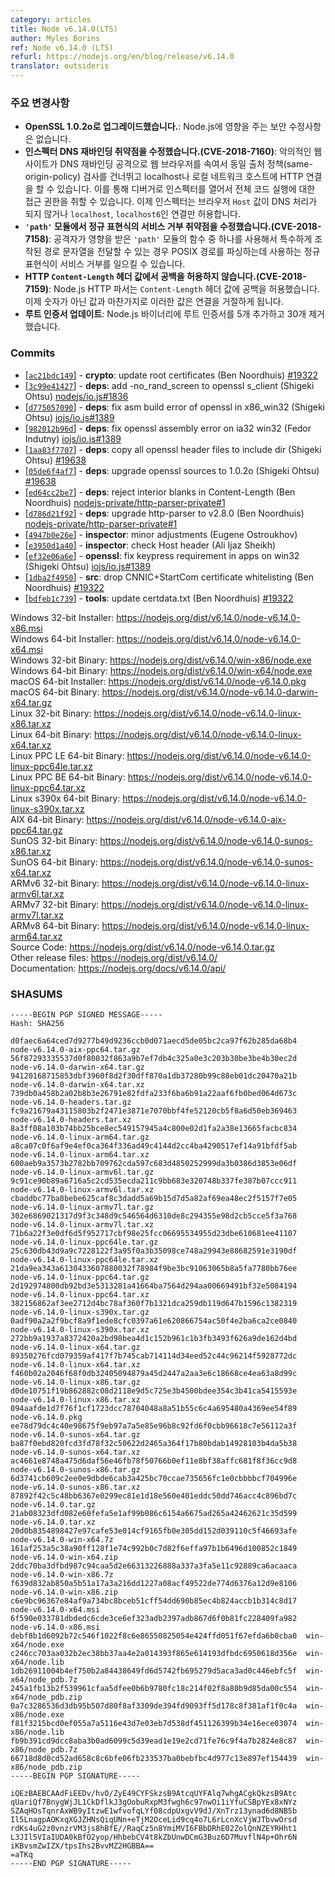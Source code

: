 ```yaml
---
category: articles
title: Node v6.14.0(LTS)
author: Myles Borins
ref: Node v6.14.0 (LTS)
refurl: https://nodejs.org/en/blog/release/v6.14.0
translator: outsideris
---
```


<!--
### Notable Changes

* **Upgrade to OpenSSL 1.0.2o**: Does not contain any security fixes that are known to impact Node.js.
* **Fix for inspector DNS rebinding vulnerability (CVE-2018-7160)**: A malicious website could use a DNS rebinding attack to trick a web browser to bypass same-origin-policy checks and allow HTTP connections to localhost or to hosts on the local network, potentially to an open inspector port as a debugger, therefore gaining full code execution access. The inspector now only allows connections that have a browser `Host` value that is either not subject to DNS resolution or matches `localhost` or `localhost6`.
* **Fix for `'path'` module regular expression denial of service (CVE-2018-7158)**: A regular expression used for parsing POSIX paths could be used to cause a denial of service if an attacker were able to have a specially crafted path string passed through one of the impacted `'path'` module functions.
* **Reject spaces in HTTP `Content-Length` header values (CVE-2018-7159)**: The Node.js HTTP parser allowed for spaces inside `Content-Length` header values. Such values now lead to rejected connections in the same way as non-numeric values.
* **Update root certificates**: 5 additional root certificates have been added to the Node.js binary and 30 have been removed.
-->

### 주요 변경사항

* **OpenSSL 1.0.2o로 업그레이드했습니다.**: Node.js에 영향을 주는 보안 수정사항은 없습니다.
* **인스펙터 DNS 재바인딩 취약점을 수정했습니다.(CVE-2018-7160)**: 악의적인 웹사이트가 DNS 재바인딩 공격으로 웹 브라우저를 속여서 동일 출처 정책(same-origin-policy) 검사를 건너뛰고 localhost나 로컬 네트워크 호스트에 HTTP 연결을 할 수 있습니다. 이를 통해 디버거로 인스펙터를 열어서 전체 코드 실행에 대한 접근 권한을 취할 수 있습니다. 이제 인스펙터는 브라우저 `Host` 값이 DNS 처리가 되지 않거나 `localhost`, `localhost6`인 연결만 허용합니다.
* **`'path'` 모듈에서 정규 표현식의 서비스 거부 취약점을 수정했습니다.(CVE-2018-7158)**: 공격자가 영향을 받은 `'path'` 모듈의 함수 중 하나를 사용해서 특수하게 조작된 경로 문자열을 전달할 수 있는 경우 POSIX 경로를 파싱하는데 사용하는 정규 표현식이 서비스 거부를 일으킬 수 있습니다.
* **HTTP `Content-Length` 헤더 값에서 공백을 허용하지 않습니다.(CVE-2018-7159)**: Node.js HTTP 파서는 `Content-Length` 헤더 값에 공백을 허용했습니다. 이제 숫자가 아닌 값과 마찬가지로 이러한 값은 연결을 거절하게 됩니다.
* **루트 인증서 업데이트**: Node.js 바이너리에 루트 인증서를 5개 추가하고 30개 제거했습니다.

### Commits

* [[`ac21bdc149`](https://github.com/nodejs/node/commit/ac21bdc149)] - **crypto**: update root certificates (Ben Noordhuis) [#19322](https://github.com/nodejs/node/pull/19322)
* [[`3c99e41427`](https://github.com/nodejs/node/commit/3c99e41427)] - **deps**: add -no\_rand\_screen to openssl s\_client (Shigeki Ohtsu) [nodejs/io.js#1836](https://github.com/nodejs/io.js/pull/1836)
* [[`d775057090`](https://github.com/nodejs/node/commit/d775057090)] - **deps**: fix asm build error of openssl in x86\_win32 (Shigeki Ohtsu) [iojs/io.js#1389](https://github.com/iojs/io.js/pull/1389)
* [[`982012b96d`](https://github.com/nodejs/node/commit/982012b96d)] - **deps**: fix openssl assembly error on ia32 win32 (Fedor Indutny) [iojs/io.js#1389](https://github.com/iojs/io.js/pull/1389)
* [[`1aa83f7707`](https://github.com/nodejs/node/commit/1aa83f7707)] - **deps**: copy all openssl header files to include dir (Shigeki Ohtsu) [#19638](https://github.com/nodejs/node/pull/19638)
* [[`05de6f4af7`](https://github.com/nodejs/node/commit/05de6f4af7)] - **deps**: upgrade openssl sources to 1.0.2o (Shigeki Ohtsu) [#19638](https://github.com/nodejs/node/pull/19638)
* [[`ed64cc2be7`](https://github.com/nodejs/node/commit/ed64cc2be7)] - **deps**: reject interior blanks in Content-Length (Ben Noordhuis) [nodejs-private/http-parser-private#1](https://github.com/nodejs-private/http-parser-private/pull/1)
* [[`d786d21f92`](https://github.com/nodejs/node/commit/d786d21f92)] - **deps**: upgrade http-parser to v2.8.0 (Ben Noordhuis) [nodejs-private/http-parser-private#1](https://github.com/nodejs-private/http-parser-private/pull/1)
* [[`4947b0e26e`](https://github.com/nodejs/node/commit/4947b0e26e)] - **inspector**: minor adjustments (Eugene Ostroukhov)
* [[`e3950d1a40`](https://github.com/nodejs/node/commit/e3950d1a40)] - **inspector**: check Host header (Ali Ijaz Sheikh)
* [[`ef32e06a6e`](https://github.com/nodejs/node/commit/ef32e06a6e)] - **openssl**: fix keypress requirement in apps on win32 (Shigeki Ohtsu) [iojs/io.js#1389](https://github.com/iojs/io.js/pull/1389)
* [[`1dba2f4950`](https://github.com/nodejs/node/commit/1dba2f4950)] - **src**: drop CNNIC+StartCom certificate whitelisting (Ben Noordhuis) [#19322](https://github.com/nodejs/node/pull/19322)
* [[`bdfeb1c739`](https://github.com/nodejs/node/commit/bdfeb1c739)] - **tools**: update certdata.txt (Ben Noordhuis) [#19322](https://github.com/nodejs/node/pull/19322)

Windows 32-bit Installer: https://nodejs.org/dist/v6.14.0/node-v6.14.0-x86.msi<br>
Windows 64-bit Installer: https://nodejs.org/dist/v6.14.0/node-v6.14.0-x64.msi<br>
Windows 32-bit Binary: https://nodejs.org/dist/v6.14.0/win-x86/node.exe<br>
Windows 64-bit Binary: https://nodejs.org/dist/v6.14.0/win-x64/node.exe<br>
macOS 64-bit Installer: https://nodejs.org/dist/v6.14.0/node-v6.14.0.pkg<br>
macOS 64-bit Binary: https://nodejs.org/dist/v6.14.0/node-v6.14.0-darwin-x64.tar.gz<br>
Linux 32-bit Binary: https://nodejs.org/dist/v6.14.0/node-v6.14.0-linux-x86.tar.xz<br>
Linux 64-bit Binary: https://nodejs.org/dist/v6.14.0/node-v6.14.0-linux-x64.tar.xz<br>
Linux PPC LE 64-bit Binary: https://nodejs.org/dist/v6.14.0/node-v6.14.0-linux-ppc64le.tar.xz<br>
Linux PPC BE 64-bit Binary: https://nodejs.org/dist/v6.14.0/node-v6.14.0-linux-ppc64.tar.xz<br>
Linux s390x 64-bit Binary: https://nodejs.org/dist/v6.14.0/node-v6.14.0-linux-s390x.tar.xz<br>
AIX 64-bit Binary: https://nodejs.org/dist/v6.14.0/node-v6.14.0-aix-ppc64.tar.gz<br>
SunOS 32-bit Binary: https://nodejs.org/dist/v6.14.0/node-v6.14.0-sunos-x86.tar.xz<br>
SunOS 64-bit Binary: https://nodejs.org/dist/v6.14.0/node-v6.14.0-sunos-x64.tar.xz<br>
ARMv6 32-bit Binary: https://nodejs.org/dist/v6.14.0/node-v6.14.0-linux-armv6l.tar.xz<br>
ARMv7 32-bit Binary: https://nodejs.org/dist/v6.14.0/node-v6.14.0-linux-armv7l.tar.xz<br>
ARMv8 64-bit Binary: https://nodejs.org/dist/v6.14.0/node-v6.14.0-linux-arm64.tar.xz<br>
Source Code: https://nodejs.org/dist/v6.14.0/node-v6.14.0.tar.gz<br>
Other release files: https://nodejs.org/dist/v6.14.0/<br>
Documentation: https://nodejs.org/docs/v6.14.0/api/

<h3 id="shasums">SHASUMS</h3>

```
-----BEGIN PGP SIGNED MESSAGE-----
Hash: SHA256

d0faec6a64ced7d9277b49d9236ccb0d071aecd5de05bc2ca97f62b285da68b4  node-v6.14.0-aix-ppc64.tar.gz
56f87293335537d0f80032f863a9b7ef7db4c325a0e3c203b30be3be4b30ec2d  node-v6.14.0-darwin-x64.tar.gz
94120168715853dbf3960f8d2f30dff870a1db37280b99c88eb01dc20470a21b  node-v6.14.0-darwin-x64.tar.xz
739db0a458b2a02b8b3e26791e82fdfa233f6ba6b91a22aaf6fb0bed064d673c  node-v6.14.0-headers.tar.gz
fc9a21679a43115803b2f2471e3871e7070bbf4fe52120cb5f8a6d50eb369463  node-v6.14.0-headers.tar.xz
8a3ff08a103b74bb25bce8ec549157945a4c800e02d1fa2a38e13665facbc834  node-v6.14.0-linux-arm64.tar.gz
a8ca07c0f6af9e4ef0ca364f336ad49c4144d2cc4ba4290517ef14a91bfdf5ab  node-v6.14.0-linux-arm64.tar.xz
600aeb9a3573b2782bb709762cda597c683d4850252999da3b0386d3853e06df  node-v6.14.0-linux-armv6l.tar.gz
9c91ce90b89a6716a5c2cd535ecda211c9bb683e320748b337fe387b07ccc911  node-v6.14.0-linux-armv6l.tar.xz
cbaddbc77ba8bebe625caf8c3dadd5a69b15d7d5a82af69ea48ec2f5157f7e05  node-v6.14.0-linux-armv7l.tar.gz
302e6869021317d9f3c348d9c546564d6310de8c294355e98d2cb5cce5f3a768  node-v6.14.0-linux-armv7l.tar.xz
71b6a22f3e0df6d5f952717cbf98e25fcc06695534955d23dbe610681ee41107  node-v6.14.0-linux-ppc64le.tar.gz
25c630db43d9a9c7228122f3a95f0a3b35098ce748a29943e88682591e3190df  node-v6.14.0-linux-ppc64le.tar.xz
21da9ea343a6130433607880032f78984f9be3bc91063065b8a5fa7780bb76ee  node-v6.14.0-linux-ppc64.tar.gz
2d192974800db92bd3e5313281a41664ba7564d294aa00669491bf32e5084194  node-v6.14.0-linux-ppc64.tar.xz
382156862af3ee2712d4bc78af360f7b1321dca259db119d647b1596c1382319  node-v6.14.0-linux-s390x.tar.gz
0adf90a2a2f9bcf8a9f1ede8cfc0397a61e620866754ac50f4e2ba6ca2ce0840  node-v6.14.0-linux-s390x.tar.xz
272bb9a1937a8372420a2bd98bea4d1c152b961c1b3fb3493f626a9de162d4bd  node-v6.14.0-linux-x64.tar.gz
89350276fcd079359af417f7b745cab714114d34eed52c44c96214f5928772dc  node-v6.14.0-linux-x64.tar.xz
f460b02a2046f68f0db32405094879a45d2447a2aa3e6c18668ce4ea63a8d99c  node-v6.14.0-linux-x86.tar.gz
d0de10751f19b862882c08d2118e9d5c725e3b4500bdee354c3b41ca5415593e  node-v6.14.0-linux-x86.tar.xz
094aafde1d7f76f1cf1723dcc78704048a8a51b55c6c4a695480a4369ee54f89  node-v6.14.0.pkg
ee78d79dc4c40e98675f9eb97a7a5e85e96b8c92fd6f0cbb96618c7e56112a3f  node-v6.14.0-sunos-x64.tar.gz
ba87f0ebd820fcd3fd78f32c50622d2465a364f17b80bdab14928103b4da5b38  node-v6.14.0-sunos-x64.tar.xz
ac4661e8748a475d6daf56e46fb78f50766b0ef11e8bf38affc681f8f36cc9d8  node-v6.14.0-sunos-x86.tar.gz
6d3741cb609c2ee0e9dbde6cab3a425bc70ccae735656fc1e0cbbbbcf704996e  node-v6.14.0-sunos-x86.tar.xz
87892f42c5c48bb6367e0299ec81e1d18e560e401eddc50dd746acc4c896bd7c  node-v6.14.0.tar.gz
21ab08323dfd082e60fefa5e1af99b086c6154a6675ad265a42462621c35d599  node-v6.14.0.tar.xz
20d0b8354898427e97cafe53e014cf9165fb0e305dd152d039110c5f46693afe  node-v6.14.0-win-x64.7z
161af253a5c38a90ff128f1e74c992b0c7d82f6effa97b1b6496d100852c1849  node-v6.14.0-win-x64.zip
2ddc70ba3dfbd987c94caa5d2e66313226888a337a3fa5e11c92889ca6acaaca  node-v6.14.0-win-x86.7z
f639d832ab850a5b51a17a3a216dd1227a08acf49522de774d6376a12d9e8106  node-v6.14.0-win-x86.zip
c6e9bc96367e84af9a734bc8bceb51cff54dd690b85ec4b824accb1b314c8d17  node-v6.14.0-x64.msi
6f590e033781dbdedc6cde3ce6ef323adb2397adb867d6f0b81fc228409fa982  node-v6.14.0-x86.msi
debf8b1d6092b72c546f1022f8c6e86550825054e424ffd051f67efda6b0cba0  win-x64/node.exe
c246cc703aa032b2ec38bb37aa4e2a014393f865e614193dfbdc6950618d356e  win-x64/node.lib
1db26911004b4ef750b2a84438649fd6d5742fb695279d5aca3ad0c446ebfc5f  win-x64/node_pdb.7z
245a1fb13b2f539961cfaa5dfee0b6b9780fc18c214f02f8a80b9d85da00c554  win-x64/node_pdb.zip
0a7c3286536d3db95b507d80f8af3309de394fd9093ff5d178c8f381af1f0c4a  win-x86/node.exe
f81f3215bcd0ef055a7a5116e43d7e03eb7d538df451126399b34e16ece03074  win-x86/node.lib
fb9b391cd9dcc8aba3b0ad6099c5d39ead1e19e2cd71fe76c9f4a7b2824e8c87  win-x86/node_pdb.7z
66718d8d0cd52ad658c8c6bfe06fb233537ba0bebfbc4d977c13e897ef154439  win-x86/node_pdb.zip
-----BEGIN PGP SIGNATURE-----

iQEzBAEBCAAdFiEEDv/hvO/ZyE49CYFSkzsB9AtcqUYFAlq7whgACgkQkzsB9Atc
qUariQf7BnygWjJL1CkDflkJ3gOobuRxpM3fwgh6c97nwOi1iYfuCSBpYEx8xNYz
SZAqHOsTqnrAxWB9yItzwE1wfvofqLYf08cdpUxgvV9dJ/XnTrz13ynad6d8NB5b
Il5LnagpAOKxqXGJZHNsQiqUNn+eTjM2OceLid9cq4o7L6rLcnXcVjWJTbvwOrsd
rdKs4uG2z0vnzrVM3js8hBfE//RaqCz5n8YmiMVI6FBbDRhE02ZolQnNZEYRHht1
L3JIl5VIaIUDA0kBfO2yop/HhbebCV4t8kZbUnwDCmG3Buz6D7MuvflN4p+Ohr6N
iKBvsmZwIZX/tpsIhs2BvvMZ2HGBBA==
=aTKq
-----END PGP SIGNATURE-----

```
